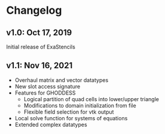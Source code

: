# Changelog

## v1.0: Oct 17, 2019

Initial release of ExaStencils

## v1.1: Nov 16, 2021

- Overhaul matrix and vector datatypes
- New slot access signature
- Features for GHODDESS
  - Logical partition of quad cells into lower/upper triangle
  - Modifications to domain initialization from file
  - Flexible field selection for vtk output
- Local solve function for systems of equations
- Extended complex datatypes
    



